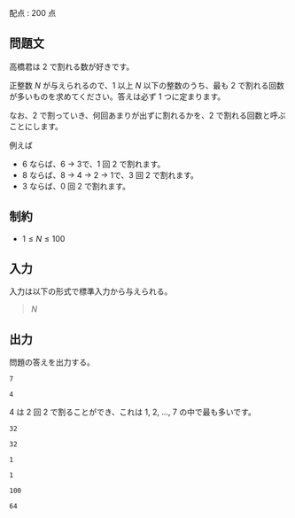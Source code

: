 配点 : $200$ 点

## 問題文

高橋君は $2$ で割れる数が好きです。

正整数 $N$ が与えられるので、$1$ 以上 $N$ 以下の整数のうち、最も $2$ で割れる回数が多いものを求めてください。答えは必ず $1$ つに定まります。

なお、$2$ で割っていき、何回あまりが出ずに割れるかを、$2$ で割れる回数と呼ぶことにします。

例えば

- $6$ ならば、$6$ -&gt; $3$で、$1$ 回 $2$ で割れます。
- $8$ ならば、$8$ -&gt; $4$ -&gt; $2$ -&gt; $1$で、$3$ 回 $2$ で割れます。
- $3$ ならば、$0$ 回 $2$ で割れます。

## 制約

- $1 \leq N \leq 100$

## 入力

入力は以下の形式で標準入力から与えられる。

> $N$

## 出力

問題の答えを出力する。

```input1
7
```

```output1
4
```

$4$ は $2$ 回 $2$ で割ることができ、これは $1$, $2$, ..., $7$ の中で最も多いです。

```input2
32
```

```output2
32
```

```input3
1
```

```output3
1
```

```input4
100
```

```output4
64
```